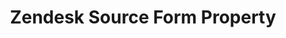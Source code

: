 ---
# -------------------------- #
#        CONTENT TYPE        #
# -------------------------- #

product-type: "connect"
content-type: "api-form"
form-type: "source"
key: "source-form-properties-zendesk-object"


# -------------------------- #
#        OBJECT INFO         #
# -------------------------- #

title: "Zendesk Source Form Property"
api-type: "zendesk"
display-name: "Zendesk"

source-type: "saas"
docs-name: "zendesk"

description: ""


# -------------------------- #
#      OBJECT ATTRIBUTES     #
# -------------------------- #

object-attributes:
  - name: "subdomain"
    type: "string"
    required: true
    description: |
      The prefix of the Zendesk subdomain Stitch should replicate data from.

      For example: If the address is `stitchdata.zendesk.com`, only `stitchdata` would be entered as the value.
    value: "<YOUR_ZENDESK_SUBDOMAIN>"
---
